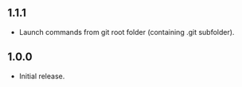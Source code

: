 ## 1.1.1

* Launch commands from git root folder (containing .git subfolder).

## 1.0.0

* Initial release.